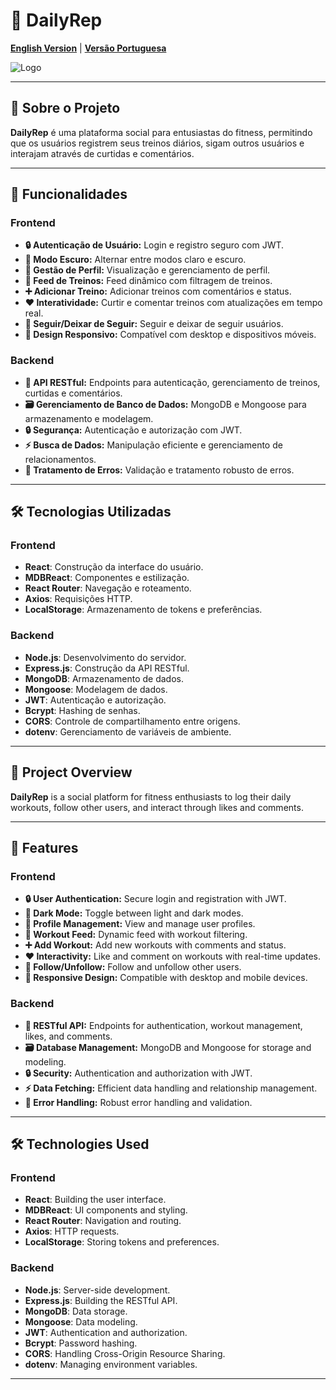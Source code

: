 # 📅 **DailyRep**

**[English Version](#english-version)** | **[Versão Portuguesa](#versão-portuguesa)**

![Logo](https://via.placeholder.com/150)

---

## 🌟 **Sobre o Projeto**

**DailyRep** é uma plataforma social para entusiastas do fitness, permitindo que os usuários registrem seus treinos diários, sigam outros usuários e interajam através de curtidas e comentários.

---

## 🚀 **Funcionalidades**

### **Frontend**

- **🔒 Autenticação de Usuário:** Login e registro seguro com JWT.
- **🌙 Modo Escuro:** Alternar entre modos claro e escuro.
- **👤 Gestão de Perfil:** Visualização e gerenciamento de perfil.
- **📜 Feed de Treinos:** Feed dinâmico com filtragem de treinos.
- **➕ Adicionar Treino:** Adicionar treinos com comentários e status.
- **❤️ Interatividade:** Curtir e comentar treinos com atualizações em tempo real.
- **🔄 Seguir/Deixar de Seguir:** Seguir e deixar de seguir usuários.
- **📱 Design Responsivo:** Compatível com desktop e dispositivos móveis.

### **Backend**

- **🔗 API RESTful:** Endpoints para autenticação, gerenciamento de treinos, curtidas e comentários.
- **🗃️ Gerenciamento de Banco de Dados:** MongoDB e Mongoose para armazenamento e modelagem.
- **🔒 Segurança:** Autenticação e autorização com JWT.
- **⚡ Busca de Dados:** Manipulação eficiente e gerenciamento de relacionamentos.
- **🚧 Tratamento de Erros:** Validação e tratamento robusto de erros.

---

## 🛠️ **Tecnologias Utilizadas**

### **Frontend**

- **React**: Construção da interface do usuário.
- **MDBReact**: Componentes e estilização.
- **React Router**: Navegação e roteamento.
- **Axios**: Requisições HTTP.
- **LocalStorage**: Armazenamento de tokens e preferências.

### **Backend**

- **Node.js**: Desenvolvimento do servidor.
- **Express.js**: Construção da API RESTful.
- **MongoDB**: Armazenamento de dados.
- **Mongoose**: Modelagem de dados.
- **JWT**: Autenticação e autorização.
- **Bcrypt**: Hashing de senhas.
- **CORS**: Controle de compartilhamento entre origens.
- **dotenv**: Gerenciamento de variáveis de ambiente.

---

## 🌟 **Project Overview**

**DailyRep** is a social platform for fitness enthusiasts to log their daily workouts, follow other users, and interact through likes and comments.

---

## 🚀 **Features**

### **Frontend**

- **🔒 User Authentication:** Secure login and registration with JWT.
- **🌙 Dark Mode:** Toggle between light and dark modes.
- **👤 Profile Management:** View and manage user profiles.
- **📜 Workout Feed:** Dynamic feed with workout filtering.
- **➕ Add Workout:** Add new workouts with comments and status.
- **❤️ Interactivity:** Like and comment on workouts with real-time updates.
- **🔄 Follow/Unfollow:** Follow and unfollow other users.
- **📱 Responsive Design:** Compatible with desktop and mobile devices.

### **Backend**

- **🔗 RESTful API:** Endpoints for authentication, workout management, likes, and comments.
- **🗃️ Database Management:** MongoDB and Mongoose for storage and modeling.
- **🔒 Security:** Authentication and authorization with JWT.
- **⚡ Data Fetching:** Efficient data handling and relationship management.
- **🚧 Error Handling:** Robust error handling and validation.

---

## 🛠️ **Technologies Used**

### **Frontend**

- **React**: Building the user interface.
- **MDBReact**: UI components and styling.
- **React Router**: Navigation and routing.
- **Axios**: HTTP requests.
- **LocalStorage**: Storing tokens and preferences.

### **Backend**

- **Node.js**: Server-side development.
- **Express.js**: Building the RESTful API.
- **MongoDB**: Data storage.
- **Mongoose**: Data modeling.
- **JWT**: Authentication and authorization.
- **Bcrypt**: Password hashing.
- **CORS**: Handling Cross-Origin Resource Sharing.
- **dotenv**: Managing environment variables.

---
